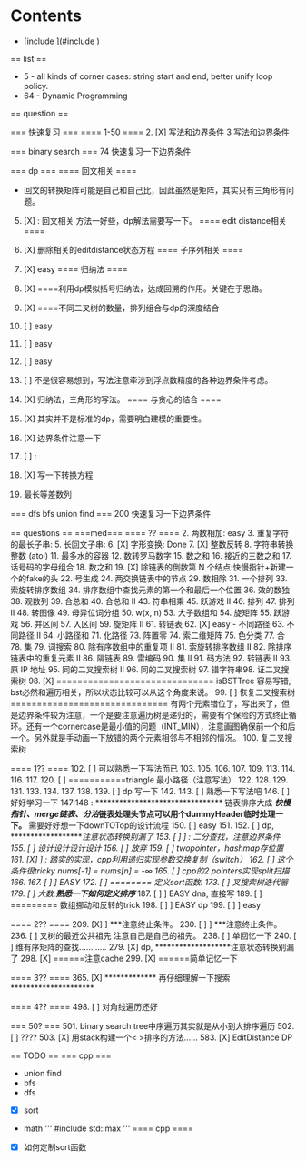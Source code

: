 # Contents

- [include <algorithm>](#include <algorithm>)

== list ==

* 5 - all kinds of corner cases: string start and end, better unify loop policy.
* 64 - Dynamic Programming

== question ==

=== 快速复习 ===
==== 1-50 ====
2. [X] 写法和边界条件
3 写法和边界条件


=== binary search ===
74 快速复习一下边界条件

=== dp ===
==== 回文相关 ====
* 回文的转换矩阵可能是自己和自己比，因此虽然是矩阵，其实只有三角形有问题。
5. [X] : 回文相关 方法一好些，dp解法需要写一下。
==== edit distance相关 ====
583. [X] 删除相关的editdistance状态方程
==== 子序列相关 ====
53. [X] easy
==== 归纳法 ====
22. [X] ====利用dp模拟括号归纳法，达成回溯的作用。关键在于思路。
96. [X] ====不同二叉树的数量，排列组合与dp的深度结合
62. [ ] easy
63. [ ] easy
64. [ ] easy
279. [ ] 不是很容易想到，写法注意牵涉到浮点数精度的各种边界条件考虑。
120. [X] 归纳法，三角形的写法。
==== 与贪心的结合 ====
45. [X] 其实并不是标准的dp，需要明白建模的重要性。
55. [X] 边界条件注意一下


53. [ ] :
97. [X] 写一下转换方程
1027. 最长等差数列

=== dfs bfs union find ===
200 快速复习一下边界条件

== questions ==
===med===
==== ?? ====
2.  两数相加: easy
3.  重复字符的最长子串:
5.  长回文子串:
6. [X]  字形变换: Done
7. [X] 整数反转
8.  字符串转换整数 (atoi)
11. 最多水的容器
12. 数转罗马数字
15. 数之和
16. 接近的三数之和
17. 话号码的字母组合
18. 数之和
19. [X] 除链表的倒数第 N 个结点:快慢指针+新建一个的fake的头
22. 号生成
24. 两交换链表中的节点
29. 数相除
31. 一个排列
33. 索旋转排序数组
34. 排序数组中查找元素的第一个和最后一个位置
36. 效的数独
38. 观数列
39. 合总和
40. 合总和 II
43. 符串相乘
45. 跃游戏 II
46. 排列
47. 排列 II
48. 转图像
49. 母异位词分组
50. w(x, n)
53. 大子数组和
54. 旋矩阵
55. 跃游戏
56. 并区间
57. 入区间
59. 旋矩阵 II
61. 转链表
62. [X] easy - 不同路径
63. 不同路径 II
64. 小路径和
71. 化路径
73. 阵置零
74. 索二维矩阵
75. 色分类
77. 合
78. 集
79. 词搜索
80. 除有序数组中的重复项 II
81. 索旋转排序数组 II
82. 除排序链表中的重复元素 II
86. 隔链表
89. 雷编码
90. 集 II
91. 码方法
92. 转链表 II
93. 原 IP 地址
95. 同的二叉搜索树 II
96. 同的二叉搜索树
97. 错字符串98.  证二叉搜索树
98. [X] ============================== isBSTTree 容易写错, bst必然和遍历相关，所以状态比较可以从这个角度来说。
99. [ ] 恢复二叉搜索树============================== 有两个元素错位了，写出来了，但是边界条件较为注意，一个是要注意遍历树是递归的，需要有个保险的方式终止循环。还有一个cornercase是最小值的问题（INT_MIN），注意画图确保前一个和后一个。另外就是手动画一下放错的两个元素相邻与不相邻的情况。
100. 复二叉搜索树

==== 1?? ====
102. [ ] 可以熟悉一下写法而已
103.
105.
106.
107.
109.
113.
114.
116.
117.
120. [ ] ===========triangle 最小路径（注意写法）
122.
128.
129.
131.
133.
134.
137.
138.
139. [ ] dp 写一下
142.
143. [ ] 熟悉一下写法吧
146. [ ] 好好学习一下
147:148 : ******************************** 链表排序大成 *********快慢指针、merge链表、分治***链表处理头节点可以用个dummyHeader临时处理一下。****** 需要好好想一下downTOTop的设计流程
150. [ ] easy
151.
152. [ ] dp, *******************注意状态转换别漏了
153. [ ] ] : 二分查找，注意边界条件
155. [ ] 设计设计设计设计
156. [ ] 放弃
159. [ ] twopointer，hashmap存位置
161. [X] ] : 踏实的实现，cpp利用递归实现参数交换复制（switch）
162. [ ] 这个条件很tricky nums[-1] = nums[n] = -∞
165. [ ] cpp的2 pointers实现split扫描
166.
167. [ ] ] EASY
172. [ ] ======== 定义sort函数:
173. [ ] 叉搜索树迭代器
179. [ ] 大数:******熟悉一下如何定义排序*******
187. [ ] ] EASY dna, 直接写
189. [ ] ========= 数组挪动和反转的trick
198. [ ] ] EASY dp
199. [ ] ] easy

==== 2?? ====
209. [X] ] ***注意终止条件。
230. [ ] ] ***注意终止条件。
236. [ ] 叉树的最近公共祖先  注意自己是自己的祖先。
238. [ ] 单回忆一下
240. [ ] 维有序矩阵的查找…………
279. [X] dp, *******************注意状态转换别漏了
298. [X] ======注意cache
299. [X] ======简单记忆一下

==== 3?? ====
365. [X] ************* 再仔细理解一下搜索 *********************


==== 4?? ====
498. [ ] 对角线遍历还好

=== 50? ===
501. binary search tree中序遍历其实就是从小到大排序遍历
502. [ ]  ????
503. [X] 用stack构建一个< >排序的方法......
583. [X] EditDistance DP

== TODO ==
=== cpp ===
* union find
* bfs
* dfs
* [X] sort

* math
'''
#include <algorithm>
std::max
'''
==== cpp ====
* [X] 如何定制sort函数
